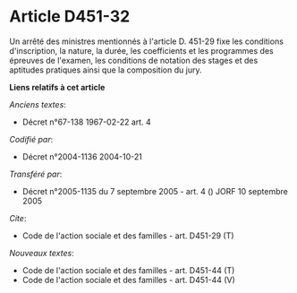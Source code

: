 # Article D451-32

Un arrêté des ministres mentionnés à l'article D. 451-29 fixe les conditions d'inscription, la nature, la durée, les
coefficients et les programmes des épreuves de l'examen, les conditions de notation des stages et des aptitudes pratiques
ainsi que la composition du jury.

**Liens relatifs à cet article**

_Anciens textes_:

  - Décret n°67-138 1967-02-22 art. 4

_Codifié par_:

  - Décret n°2004-1136 2004-10-21

_Transféré par_:

  - Décret n°2005-1135 du 7 septembre 2005 - art. 4 () JORF 10 septembre 2005

_Cite_:

  - Code de l'action sociale et des familles - art. D451-29 (T)

_Nouveaux textes_:

  - Code de l'action sociale et des familles - art. D451-44 (T)
  - Code de l'action sociale et des familles - art. D451-44 (V)
